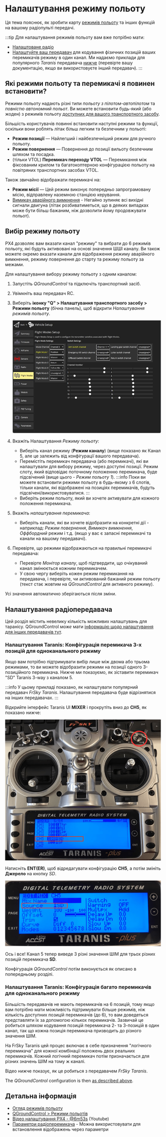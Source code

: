 # Налаштування режиму польоту

Ця тема пояснює, як зробити карту [режимів польоту](../getting_started/px4_basic_concepts.md#flight-modes) та інших функцій на вашому радіопульті передачі.

:::tip
Для налаштування режимів польоту вам вже потрібно мати:
- [Налаштоване радіо](../config/radio.md)
- [Налаштуйте ваш передавач](#rc-transmitter-setup) для кодування фізичних позицій ваших перемикачів режиму в один канал. Ми надаємо приклади для популярного *Taranis* передавача [нижче](#taranis-setup-3-way-switch-configuration-for-single-channel-mode) (перевірте вашу документацію, якщо ви використовуєте інший передавач). :::


## Які режими польоту та перемикачі я повинен встановити?

Режими польоту надають різні типи *польоту з пілотом-автопілотом* та *повністю автономний польот*. Ви можете встановити будь-який (або жоден) з режимів польоту [доступних для вашого транспортного засобу](../flight_modes/index.md#flight-modes).

Більшість користувачів повинні встановити наступні режими та функції, оскільки вони роблять літак більш легким та безпечним у польоті:

- **Режим позиції** — Найлегший і найбезпечніший режим для ручного польоту.
- **Режим повернення** — Повернення до позиції вильоту безпечним шляхом та посадка.
- (тільки VTOL) **Перемикач переходу VTOL** — Перемикання між фіксованим крилом та багатокоптерною конфігурацією польоту на повітряних транспортних засобах VTOL.

Також звичайно відображати перемикачі на:

- **Режим місії** — Цей режим виконує попередньо запрограмовану місію, відправлену наземною станцією керування.
- <a id="kill_switch"></a> [Вимикач аварійного вимкнення](../config/safety.md#kill-switch) - Негайно зупиняє всі вихідні сигнали двигуна (літак розбиватиметься, що в деяких випадках може бути більш бажаним, ніж дозволити йому продовжувати польот).

## Вибір режиму польоту

PX4 дозволяє вам вказати канал "режиму" та вибрати до 6 режимів польоту, які будуть активовані на основі значення ШШІ каналу. Ви також можете окремо вказати канали для відображення режиму аварійного вимкнення, режиму повернення до старту та режиму польоту за межами.

Для налаштування вибору режиму польоту з одним каналом:

1. Запустіть *QGroundControl* та підключіть транспортний засіб.
1. Увімкніть ваш передавач RC.
1. Виберіть **іконку "Q" >   Налаштування транспортного засобу >   Режими польоту** (бічна панель), щоб відкрити _Налаштування режимів польоту_.

   ![Flight modes single-channel](../../assets/qgc/setup/flight_modes/flight_modes_single_channel.jpg)

1. Вкажіть Налаштування *Режиму польоту*:
   * Виберіть канал режиму (**Режим каналу**) (вище показано як Канал 5, але це залежить від конфігурації вашого передавача).
   * Перемістіть перемикач передавача (або перемикачі), які ви налаштували для вибору режиму, через доступні позиції. Режим слоту, який відповідає поточному положенню перемикача, буде підсвічений (вище цього - *Режим польоту 1*). :::info
Поки ви можете встановити режими польоту в будь-якому з 6 слотів, тільки канали, які відображені на позиціях перемикачів, будуть підсвічені/використовуватися.
:::
   * Виберіть режим польоту, який ви хочете активувати для кожного положення перемикача.
1. Вкажіть *налаштування перемикача*:
   * Виберіть канали, які ви хочете відобразити на конкретні дії - наприклад: *Режим повернення*, *Вимикач вимкнення*, *Оффбордний* режим і т.д. (якщо у вас є запасні перемикачі та канали на вашому передавачі).

1. Перевірте, що режими відображаються на правильні перемикачі передавача:
   * Перевірте *Монітор каналу*, щоб підтвердити, що очікуваний канал змінюється кожним перемикачем.
   * У свою чергу виберіть кожен режим перемикання на передавача, і перевірте, чи активований бажаний режим польоту (текст стає жовтим на *QGroundControl* для активного режиму).

Усі значення автоматично зберігаються після зміни.

## Налаштування радіопередавача

Цей розділ містить невелику кількість можливих налаштувань для таранісу. QGroundControl _може_ мати [інформацію щодо налаштування для інших передавачів тут](https://docs.qgroundcontrol.com/master/en/qgc-user-guide/setup_view/flight_modes.html#transmitter-setup).


<a id="taranis_setup"></a>

### Налаштування Taranis: Конфігурація перемикача 3-х позицій для одноканального режиму

Якщо вам потрібно підтримувати вибір лише між двома або трьома режимами, то ви можете відобразити режими на позиції одного 3-позиційного перемикача. Нижче ми показуємо, як зіставити перемикач "SD" Taranis 3-way з каналом 5.

:::info У цьому прикладі показано, як налаштувати популярний передавач *FrSky Taranis*. Налаштування передавача буде відрізнятися на інших передавачах. :::

Відкрийте інтерфейс Taranis UI **MIXER** і прокрутіть вниз до **CH5**, як показано нижче:

![Taranis - Map channel to switch](../../assets/qgc/setup/flight_modes/single_channel_mode_selection_1.png)

Натисніть **ENT(ER)**, щоб відредагувати конфігурацію **CH5**, а потім змініть **Джерело** на кнопку *SD*.

![Taranis - Configure channel](../../assets/qgc/setup/flight_modes/single_channel_mode_selection_2.png)

Ось і все! Канал 5 тепер виведе 3 різні значення ШІМ для трьох різних позицій перемикача **SD**.

Конфігурація *QGroundControl* потім виконується як описано в попередньому розділі.


### Налаштування Taranis: Конфігурація багато перемикачів для одноканального режиму

Більшість передавачів не мають перемикачів на 6 позицій, тому якщо вам потрібно мати можливість підтримувати більше режимів, ніж кількість доступних позицій перемикачів (до 6), то вам доведеться представляти їх за допомогою кількох перемикачів. Зазвичай це робиться шляхом кодування позицій перемикача 2- та 3-позицій в один канал, так що кожна позиція перемикача призводить до різного значення ШІМ.

На FrSky Taranis цей процес включає в себе призначення "логічного перемикача" для кожної комбінації положень двох реальних перемикачів. Кожний логічний перемикач потім призначається для різних значень ШІМ на тому ж каналі.

Відео нижче показує, як це робиться з передавачем *FrSky Taranis*.<!-- \[youtube\](https://youtu.be/scqO7vbH2jo) Video has gone private and is no longer available --><!-- @\[youtube\](https://youtu.be/BNzeVGD8IZI?t=427) - video showing how to set the QGC side - at about 7mins and 3 secs --><lite-youtube videoid="TFEjEQZqdVA" title="Taranis Mode Switches"/>

The *QGroundControl* configuration is then [as described above](#flight-mode-selection).


## Детальна інформація

* [Огляд режимів польоту](../flight_modes/index.md)
* [QGroundControl > Режими польотів](https://docs.qgroundcontrol.com/master/en/qgc-user-guide/setup_view/flight_modes.html#px4-pro-flight-mode-setup)
* [Відео налаштування PX4 - @6m53s](https://youtu.be/91VGmdSlbo4?t=6m53s) (Youtube)
* [Параметри радіоперемикача](../advanced_config/parameter_reference.md#radio-switches) - Можна використовувати для встановлення відображень через параметри
